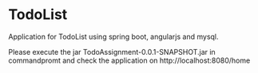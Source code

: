 # TodoList

Application for TodoList using spring boot, angularjs and mysql.

Please execute the jar TodoAssignment-0.0.1-SNAPSHOT.jar in commandpromt and check the application on http://localhost:8080/home




